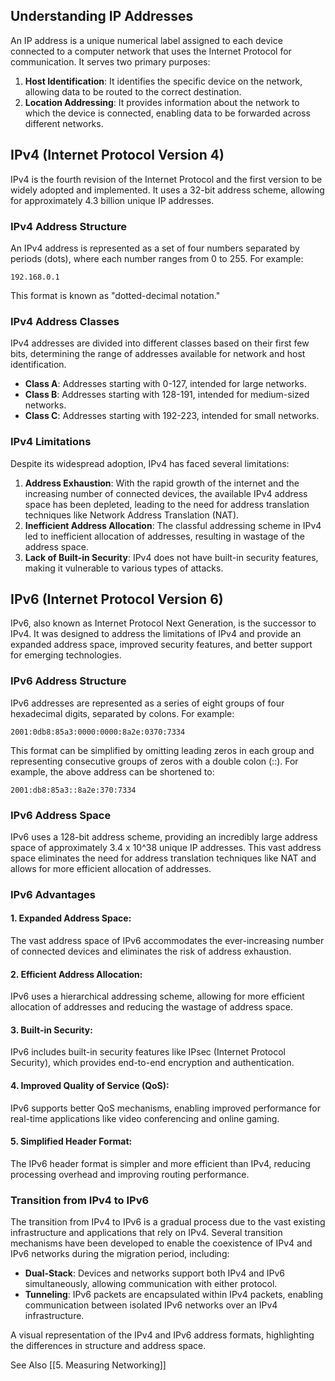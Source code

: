 ## Understanding IP Addresses

An IP address is a unique numerical label assigned to each device connected to a computer network that uses the Internet Protocol for communication. It serves two primary purposes:

1. **Host Identification**: It identifies the specific device on the network, allowing data to be routed to the correct destination.
2. **Location Addressing**: It provides information about the network to which the device is connected, enabling data to be forwarded across different networks.

## IPv4 (Internet Protocol Version 4)

IPv4 is the fourth revision of the Internet Protocol and the first version to be widely adopted and implemented. It uses a 32-bit address scheme, allowing for approximately 4.3 billion unique IP addresses.

### IPv4 Address Structure

An IPv4 address is represented as a set of four numbers separated by periods (dots), where each number ranges from 0 to 255. For example:

```
192.168.0.1
```

This format is known as "dotted-decimal notation."

### IPv4 Address Classes

IPv4 addresses are divided into different classes based on their first few bits, determining the range of addresses available for network and host identification.

- **Class A**: Addresses starting with 0-127, intended for large networks.
- **Class B**: Addresses starting with 128-191, intended for medium-sized networks.
- **Class C**: Addresses starting with 192-223, intended for small networks.

### IPv4 Limitations

Despite its widespread adoption, IPv4 has faced several limitations:

1. **Address Exhaustion**: With the rapid growth of the internet and the increasing number of connected devices, the available IPv4 address space has been depleted, leading to the need for address translation techniques like Network Address Translation (NAT).
2. **Inefficient Address Allocation**: The classful addressing scheme in IPv4 led to inefficient allocation of addresses, resulting in wastage of the address space.
3. **Lack of Built-in Security**: IPv4 does not have built-in security features, making it vulnerable to various types of attacks.

## IPv6 (Internet Protocol Version 6)

IPv6, also known as Internet Protocol Next Generation, is the successor to IPv4. It was designed to address the limitations of IPv4 and provide an expanded address space, improved security features, and better support for emerging technologies.

### IPv6 Address Structure

IPv6 addresses are represented as a series of eight groups of four hexadecimal digits, separated by colons. For example:

```
2001:0db8:85a3:0000:0000:8a2e:0370:7334
```

This format can be simplified by omitting leading zeros in each group and representing consecutive groups of zeros with a double colon (::). For example, the above address can be shortened to:

```
2001:db8:85a3::8a2e:370:7334
```

### IPv6 Address Space

IPv6 uses a 128-bit address scheme, providing an incredibly large address space of approximately 3.4 x 10^38 unique IP addresses. This vast address space eliminates the need for address translation techniques like NAT and allows for more efficient allocation of addresses.

### IPv6 Advantages

#### 1. **Expanded Address Space**: 
The vast address space of IPv6 accommodates the ever-increasing number of connected devices and eliminates the risk of address exhaustion.

#### 2. **Efficient Address Allocation**: 
IPv6 uses a hierarchical addressing scheme, allowing for more efficient allocation of addresses and reducing the wastage of address space.

#### 3. **Built-in Security**: 
IPv6 includes built-in security features like IPsec (Internet Protocol Security), which provides end-to-end encryption and authentication.

#### 4. **Improved Quality of Service (QoS)**: 
IPv6 supports better QoS mechanisms, enabling improved performance for real-time applications like video conferencing and online gaming.

#### 5. **Simplified Header Format**: 
The IPv6 header format is simpler and more efficient than IPv4, reducing processing overhead and improving routing performance.

### Transition from IPv4 to IPv6

The transition from IPv4 to IPv6 is a gradual process due to the vast existing infrastructure and applications that rely on IPv4. Several transition mechanisms have been developed to enable the coexistence of IPv4 and IPv6 networks during the migration period, including:

- **Dual-Stack**: Devices and networks support both IPv4 and IPv6 simultaneously, allowing communication with either protocol.
- **Tunneling**: IPv6 packets are encapsulated within IPv4 packets, enabling communication between isolated IPv6 networks over an IPv4 infrastructure.

A visual representation of the IPv4 and IPv6 address formats, highlighting the differences in structure and address space.

See Also
[[5. Measuring Networking]]